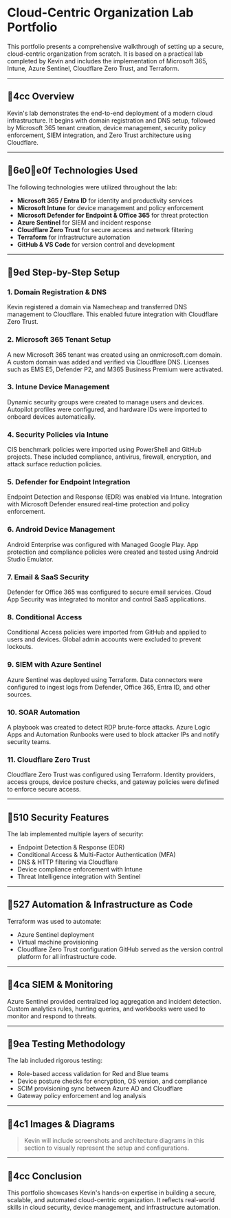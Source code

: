 # Cloud-Centric Organization Lab Portfolio

This portfolio presents a comprehensive walkthrough of setting up a secure, cloud-centric organization from scratch. It is based on a practical lab completed by Kevin and includes the implementation of Microsoft 365, Intune, Azure Sentinel, Cloudflare Zero Trust, and Terraform.

---

## 4cc Overview
Kevin's lab demonstrates the end-to-end deployment of a modern cloud infrastructure. It begins with domain registration and DNS setup, followed by Microsoft 365 tenant creation, device management, security policy enforcement, SIEM integration, and Zero Trust architecture using Cloudflare.

---

## 6e0e0f Technologies Used
The following technologies were utilized throughout the lab:
- **Microsoft 365 / Entra ID** for identity and productivity services
- **Microsoft Intune** for device management and policy enforcement
- **Microsoft Defender for Endpoint & Office 365** for threat protection
- **Azure Sentinel** for SIEM and incident response
- **Cloudflare Zero Trust** for secure access and network filtering
- **Terraform** for infrastructure automation
- **GitHub & VS Code** for version control and development

---

## 9ed Step-by-Step Setup

### 1. Domain Registration & DNS
Kevin registered a domain via Namecheap and transferred DNS management to Cloudflare. This enabled future integration with Cloudflare Zero Trust.

### 2. Microsoft 365 Tenant Setup
A new Microsoft 365 tenant was created using an onmicrosoft.com domain. A custom domain was added and verified via Cloudflare DNS. Licenses such as EMS E5, Defender P2, and M365 Business Premium were activated.

### 3. Intune Device Management
Dynamic security groups were created to manage users and devices. Autopilot profiles were configured, and hardware IDs were imported to onboard devices automatically.

### 4. Security Policies via Intune
CIS benchmark policies were imported using PowerShell and GitHub projects. These included compliance, antivirus, firewall, encryption, and attack surface reduction policies.

### 5. Defender for Endpoint Integration
Endpoint Detection and Response (EDR) was enabled via Intune. Integration with Microsoft Defender ensured real-time protection and policy enforcement.

### 6. Android Device Management
Android Enterprise was configured with Managed Google Play. App protection and compliance policies were created and tested using Android Studio Emulator.

### 7. Email & SaaS Security
Defender for Office 365 was configured to secure email services. Cloud App Security was integrated to monitor and control SaaS applications.

### 8. Conditional Access
Conditional Access policies were imported from GitHub and applied to users and devices. Global admin accounts were excluded to prevent lockouts.

### 9. SIEM with Azure Sentinel
Azure Sentinel was deployed using Terraform. Data connectors were configured to ingest logs from Defender, Office 365, Entra ID, and other sources.

### 10. SOAR Automation
A playbook was created to detect RDP brute-force attacks. Azure Logic Apps and Automation Runbooks were used to block attacker IPs and notify security teams.

### 11. Cloudflare Zero Trust
Cloudflare Zero Trust was configured using Terraform. Identity providers, access groups, device posture checks, and gateway policies were defined to enforce secure access.

---

## 510 Security Features
The lab implemented multiple layers of security:
- Endpoint Detection & Response (EDR)
- Conditional Access & Multi-Factor Authentication (MFA)
- DNS & HTTP filtering via Cloudflare
- Device compliance enforcement with Intune
- Threat Intelligence integration with Sentinel

---

## 527 Automation & Infrastructure as Code
Terraform was used to automate:
- Azure Sentinel deployment
- Virtual machine provisioning
- Cloudflare Zero Trust configuration
GitHub served as the version control platform for all infrastructure code.

---

## 4ca SIEM & Monitoring
Azure Sentinel provided centralized log aggregation and incident detection. Custom analytics rules, hunting queries, and workbooks were used to monitor and respond to threats.

---

## 9ea Testing Methodology
The lab included rigorous testing:
- Role-based access validation for Red and Blue teams
- Device posture checks for encryption, OS version, and compliance
- SCIM provisioning sync between Azure AD and Cloudflare
- Gateway policy enforcement and log analysis

---

## 4c1 Images & Diagrams
> Kevin will include screenshots and architecture diagrams in this section to visually represent the setup and configurations.

---

## 4cc Conclusion
This portfolio showcases Kevin's hands-on expertise in building a secure, scalable, and automated cloud-centric organization. It reflects real-world skills in cloud security, device management, and infrastructure automation.
